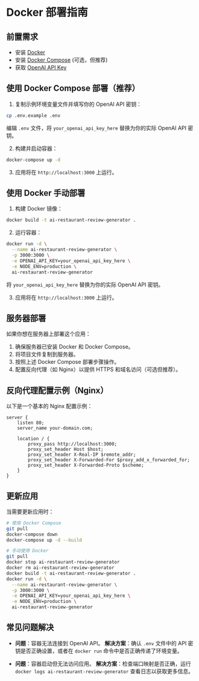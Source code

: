 # Docker 部署指南

## 前置需求

- 安装 [Docker](https://docs.docker.com/get-docker/)
- 安装 [Docker Compose](https://docs.docker.com/compose/install/) (可选，但推荐)
- 获取 [OpenAI API Key](https://platform.openai.com/)

## 使用 Docker Compose 部署（推荐）

1. 复制示例环境变量文件并填写你的 OpenAI API 密钥：

```bash
cp .env.example .env
```

编辑 `.env` 文件，将 `your_openai_api_key_here` 替换为你的实际 OpenAI API 密钥。

2. 构建并启动容器：

```bash
docker-compose up -d
```

3. 应用将在 `http://localhost:3000` 上运行。

## 使用 Docker 手动部署

1. 构建 Docker 镜像：

```bash
docker build -t ai-restaurant-review-generator .
```

2. 运行容器：

```bash
docker run -d \
  --name ai-restaurant-review-generator \
  -p 3000:3000 \
  -e OPENAI_API_KEY=your_openai_api_key_here \
  -e NODE_ENV=production \
  ai-restaurant-review-generator
```

将 `your_openai_api_key_here` 替换为你的实际 OpenAI API 密钥。

3. 应用将在 `http://localhost:3000` 上运行。

## 服务器部署

如果你想在服务器上部署这个应用：

1. 确保服务器已安装 Docker 和 Docker Compose。
2. 将项目文件复制到服务器。
3. 按照上述 Docker Compose 部署步骤操作。
4. 配置反向代理（如 Nginx）以提供 HTTPS 和域名访问（可选但推荐）。

## 反向代理配置示例（Nginx）

以下是一个基本的 Nginx 配置示例：

```nginx
server {
    listen 80;
    server_name your-domain.com;
    
    location / {
        proxy_pass http://localhost:3000;
        proxy_set_header Host $host;
        proxy_set_header X-Real-IP $remote_addr;
        proxy_set_header X-Forwarded-For $proxy_add_x_forwarded_for;
        proxy_set_header X-Forwarded-Proto $scheme;
    }
}
```

## 更新应用

当需要更新应用时：

```bash
# 使用 Docker Compose
git pull
docker-compose down
docker-compose up -d --build

# 手动使用 Docker
git pull
docker stop ai-restaurant-review-generator
docker rm ai-restaurant-review-generator
docker build -t ai-restaurant-review-generator .
docker run -d \
  --name ai-restaurant-review-generator \
  -p 3000:3000 \
  -e OPENAI_API_KEY=your_openai_api_key_here \
  -e NODE_ENV=production \
  ai-restaurant-review-generator
```

## 常见问题解决

- **问题**：容器无法连接到 OpenAI API。
  **解决方案**：确认 `.env` 文件中的 API 密钥是否正确设置，或者在 `docker run` 命令中是否正确传递了环境变量。

- **问题**：容器启动但无法访问应用。
  **解决方案**：检查端口映射是否正确，运行 `docker logs ai-restaurant-review-generator` 查看日志以获取更多信息。 